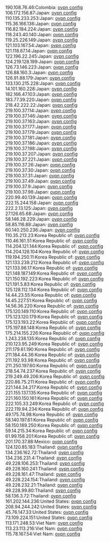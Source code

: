 190.108.76.46:Colombia: [ovpn config](vpn/190_108_76_46.ovpn)  
106.172.156.87:Japan: [ovpn config](vpn/106_172_156_87.ovpn)  
110.135.233.253:Japan: [ovpn config](vpn/110_135_233_253.ovpn)  
115.36.166.136:Japan: [ovpn config](vpn/115_36_166_136.ovpn)  
116.82.184.224:Japan: [ovpn config](vpn/116_82_184_224.ovpn)  
118.243.40.140:Japan: [ovpn config](vpn/118_243_40_140.ovpn)  
119.25.226.149:Japan: [ovpn config](vpn/119_25_226_149.ovpn)  
121.103.167.54:Japan: [ovpn config](vpn/121_103_167_54.ovpn)  
121.118.67.14:Japan: [ovpn config](vpn/121_118_67_14.ovpn)  
122.196.22.245:Japan: [ovpn config](vpn/122_196_22_245.ovpn)  
124.219.128.199:Japan: [ovpn config](vpn/124_219_128_199.ovpn)  
126.73.146.223:Japan: [ovpn config](vpn/126_73_146_223.ovpn)  
126.88.160.3:Japan: [ovpn config](vpn/126_88_160_3.ovpn)  
126.91.88.179:Japan: [ovpn config](vpn/126_91_88_179.ovpn)  
133.130.215.228:Japan: [ovpn config](vpn/133_130_215_228.ovpn)  
14.101.160.228:Japan: [ovpn config](vpn/14_101_160_228.ovpn)  
182.166.47.103:Japan: [ovpn config](vpn/182_166_47_103.ovpn)  
183.77.39.220:Japan: [ovpn config](vpn/183_77_39_220.ovpn)  
218.42.222.22:Japan: [ovpn config](vpn/218_42_222_22.ovpn)  
219.100.37.114:Japan: [ovpn config](vpn/219_100_37_114.ovpn)  
219.100.37.146:Japan: [ovpn config](vpn/219_100_37_146.ovpn)  
219.100.37.163:Japan: [ovpn config](vpn/219_100_37_163.ovpn)  
219.100.37.177:Japan: [ovpn config](vpn/219_100_37_177.ovpn)  
219.100.37.179:Japan: [ovpn config](vpn/219_100_37_179.ovpn)  
219.100.37.181:Japan: [ovpn config](vpn/219_100_37_181.ovpn)  
219.100.37.186:Japan: [ovpn config](vpn/219_100_37_186.ovpn)  
219.100.37.198:Japan: [ovpn config](vpn/219_100_37_198.ovpn)  
219.100.37.207:Japan: [ovpn config](vpn/219_100_37_207.ovpn)  
219.100.37.221:Japan: [ovpn config](vpn/219_100_37_221.ovpn)  
219.100.37.26:Japan: [ovpn config](vpn/219_100_37_26.ovpn)  
219.100.37.30:Japan: [ovpn config](vpn/219_100_37_30.ovpn)  
219.100.37.31:Japan: [ovpn config](vpn/219_100_37_31.ovpn)  
219.100.37.49:Japan: [ovpn config](vpn/219_100_37_49.ovpn)  
219.100.37.9:Japan: [ovpn config](vpn/219_100_37_9.ovpn)  
219.100.37.98:Japan: [ovpn config](vpn/219_100_37_98.ovpn)  
220.99.40.139:Japan: [ovpn config](vpn/220_99_40_139.ovpn)  
222.15.244.158:Japan: [ovpn config](vpn/222_15_244_158.ovpn)  
222.2.13.125:Japan: [ovpn config](vpn/222_2_13_125.ovpn)  
27.126.65.68:Japan: [ovpn config](vpn/27_126_65_68.ovpn)  
58.146.28.229:Japan: [ovpn config](vpn/58_146_28_229.ovpn)  
58.85.116.88:Japan: [ovpn config](vpn/58_85_116_88.ovpn)  
60.140.250.236:Japan: [ovpn config](vpn/60_140_250_236.ovpn)  
110.35.213.23:Korea Republic of: [ovpn config](vpn/110_35_213_23.ovpn)  
110.46.161.51:Korea Republic of: [ovpn config](vpn/110_46_161_51.ovpn)  
114.204.121.144:Korea Republic of: [ovpn config](vpn/114_204_121_144.ovpn)  
114.204.128.104:Korea Republic of: [ovpn config](vpn/114_204_128_104.ovpn)  
119.194.250.11:Korea Republic of: [ovpn config](vpn/119_194_250_11.ovpn)  
121.133.239.212:Korea Republic of: [ovpn config](vpn/121_133_239_212.ovpn)  
121.133.96.17:Korea Republic of: [ovpn config](vpn/121_133_96_17.ovpn)  
121.148.187.149:Korea Republic of: [ovpn config](vpn/121_148_187_149.ovpn)  
121.150.192.223:Korea Republic of: [ovpn config](vpn/121_150_192_223.ovpn)  
121.191.5.83:Korea Republic of: [ovpn config](vpn/121_191_5_83.ovpn)  
125.128.112.134:Korea Republic of: [ovpn config](vpn/125_128_112_134.ovpn)  
14.44.23.55:Korea Republic of: [ovpn config](vpn/14_44_23_55.ovpn)  
14.45.227.51:Korea Republic of: [ovpn config](vpn/14_45_227_51.ovpn)  
14.56.36.220:Korea Republic of: [ovpn config](vpn/14_56_36_220.ovpn)  
175.120.149.110:Korea Republic of: [ovpn config](vpn/175_120_149_110.ovpn)  
175.123.120.179:Korea Republic of: [ovpn config](vpn/175_123_120_179.ovpn)  
175.123.193.22:Korea Republic of: [ovpn config](vpn/175_123_193_22.ovpn)  
175.197.88.148:Korea Republic of: [ovpn config](vpn/175_197_88_148.ovpn)  
175.214.155.226:Korea Republic of: [ovpn config](vpn/175_214_155_226.ovpn)  
1.243.238.135:Korea Republic of: [ovpn config](vpn/1_243_238_135.ovpn)  
210.123.95.249:Korea Republic of: [ovpn config](vpn/210_123_95_249.ovpn)  
211.179.61.190:Korea Republic of: [ovpn config](vpn/211_179_61_190.ovpn)  
211.184.44.36:Korea Republic of: [ovpn config](vpn/211_184_44_36.ovpn)  
211.192.93.98:Korea Republic of: [ovpn config](vpn/211_192_93_98.ovpn)  
211.250.197.60:Korea Republic of: [ovpn config](vpn/211_250_197_60.ovpn)  
218.54.74.237:Korea Republic of: [ovpn config](vpn/218_54_74_237.ovpn)  
219.249.49.206:Korea Republic of: [ovpn config](vpn/219_249_49_206.ovpn)  
220.86.75.211:Korea Republic of: [ovpn config](vpn/220_86_75_211.ovpn)  
221.144.34.217:Korea Republic of: [ovpn config](vpn/221_144_34_217.ovpn)  
221.155.137.135:Korea Republic of: [ovpn config](vpn/221_155_137_135.ovpn)  
221.160.150.161:Korea Republic of: [ovpn config](vpn/221_160_150_161.ovpn)  
222.105.33.249:Korea Republic of: [ovpn config](vpn/222_105_33_249.ovpn)  
222.119.94.234:Korea Republic of: [ovpn config](vpn/222_119_94_234.ovpn)  
49.175.74.98:Korea Republic of: [ovpn config](vpn/49_175_74_98.ovpn)  
58.140.197.61:Korea Republic of: [ovpn config](vpn/58_140_197_61.ovpn)  
58.150.189.250:Korea Republic of: [ovpn config](vpn/58_150_189_250.ovpn)  
59.14.215.34:Korea Republic of: [ovpn config](vpn/59_14_215_34.ovpn)  
61.99.158.201:Korea Republic of: [ovpn config](vpn/61_99_158_201.ovpn)  
201.170.37.88:Mexico: [ovpn config](vpn/201_170_37_88.ovpn)  
124.120.85.183:Thailand: [ovpn config](vpn/124_120_85_183.ovpn)  
134.236.162.72:Thailand: [ovpn config](vpn/134_236_162_72.ovpn)  
134.236.231.4:Thailand: [ovpn config](vpn/134_236_231_4.ovpn)  
49.228.106.253:Thailand: [ovpn config](vpn/49_228_106_253.ovpn)  
49.228.160.241:Thailand: [ovpn config](vpn/49_228_160_241.ovpn)  
49.228.161.47:Thailand: [ovpn config](vpn/49_228_161_47.ovpn)  
49.228.224.154:Thailand: [ovpn config](vpn/49_228_224_154.ovpn)  
49.228.232.21:Thailand: [ovpn config](vpn/49_228_232_21.ovpn)  
49.228.99.80:Thailand: [ovpn config](vpn/49_228_99_80.ovpn)  
58.136.3.72:Thailand: [ovpn config](vpn/58_136_3_72.ovpn)  
161.202.144.236:United States: [ovpn config](vpn/161_202_144_236.ovpn)  
208.94.244.242:United States: [ovpn config](vpn/208_94_244_242.ovpn)  
45.76.147.33:United States: [ovpn config](vpn/45_76_147_33.ovpn)  
73.109.224.151:United States: [ovpn config](vpn/73_109_224_151.ovpn)  
113.171.248.53:Viet Nam: [ovpn config](vpn/113_171_248_53.ovpn)  
113.23.113.216:Viet Nam: [ovpn config](vpn/113_23_113_216.ovpn)  
115.78.167.54:Viet Nam: [ovpn config](vpn/115_78_167_54.ovpn)  
